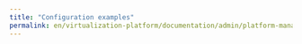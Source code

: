 ```yaml
---
title: "Configuration examples"
permalink: en/virtualization-platform/documentation/admin/platform-management/node-management/examples.html
---
```

